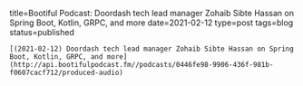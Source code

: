 
title=Bootiful Podcast: Doordash tech lead manager Zohaib Sibte Hassan on Spring Boot, Kotlin, GRPC, and more
date=2021-02-12
type=post
tags=blog
status=published
~~~~~~
[(2021-02-12) Doordash tech lead manager Zohaib Sibte Hassan on Spring Boot, Kotlin, GRPC, and more](http://api.bootifulpodcast.fm//podcasts/0446fe98-9906-436f-981b-f0607cacf712/produced-audio) 
            